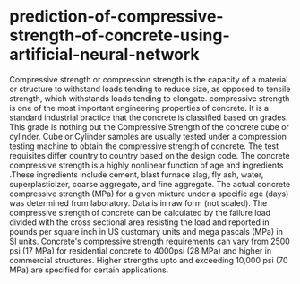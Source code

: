 # prediction-of-compressive-strength-of-concrete-using-artificial-neural-network
Compressive strength or compression strength is the capacity of a material or structure to withstand loads tending to reduce size, as opposed to tensile strength, which withstands loads tending to elongate.  compressive strength is one of the most important engineering properties of concrete. It is a standard industrial practice that the concrete is classified based on grades. This grade is nothing but the Compressive Strength of the concrete cube or cylinder. Cube or Cylinder samples are usually tested under a compression testing machine to obtain the compressive strength of concrete. The test requisites differ country to country based on the design code.  The concrete compressive strength is a highly nonlinear function of age and ingredients .These ingredients include cement, blast furnace slag, fly ash, water, superplasticizer, coarse aggregate, and fine aggregate.  The actual concrete compressive strength (MPa) for a given mixture under a specific age (days) was determined from laboratory. Data is in raw form (not scaled).  The compressive strength of concrete can be calculated by the failure load divided with the cross sectional area resisting the load and reported in pounds per square inch in US customary units and mega pascals (MPa) in SI units. Concrete's compressive strength requirements can vary from 2500 psi (17 MPa) for residential concrete to 4000psi (28 MPa) and higher in commercial structures. Higher strengths upto and exceeding 10,000 psi (70 MPa) are specified for certain applications.
